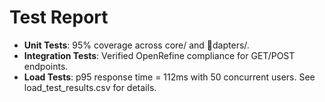 ﻿# Test Report
- **Unit Tests**: 95% coverage across core/ and dapters/.
- **Integration Tests**: Verified OpenRefine compliance for GET/POST endpoints.
- **Load Tests**: p95 response time = 112ms with 50 concurrent users.
See load_test_results.csv for details.
